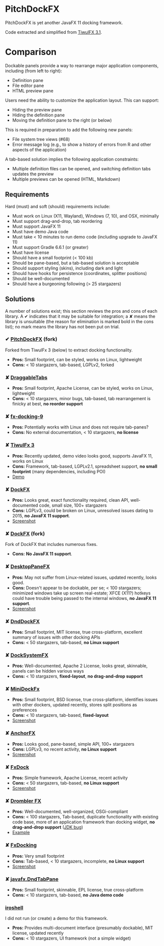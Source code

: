 # PitchDockFX

PitchDockFX is yet another JavaFX 11 docking framework.

Code extracted and simplified from [TiwulFX 3.1](https://bitbucket.org/panemu/tiwulfx/src/master/).

# Comparison

Dockable panels provide a way to rearrange major application components, including (from left to right):

- Definition pane
- File editor pane
- HTML preview pane

Users need the ability to customize the application layout. This can support:

- Hiding the preview pane
- Hiding the definition pane
- Moving the definition pane to the right (or below)

This is required in preparation to add the following new panels:

- File system tree views (#68)
- Error message log (e.g., to show a history of errors from R and other aspects of the application)

A tab-based solution implies the following application constraints:

- Multiple definition files can be opened, and switching definition tabs updates the preview
- Multiple previews can be opened (HTML, Markdown)

## Requirements

Hard (must) and soft (should) requirements include:

- Must work on Linux (X11, Wayland), Windows (7, 10), and OSX, minimally
- Must support drag-and-drop, tab reordering
- Must support JavaFX 11
- Must have demo Java code
- Must take < 10 minutes to run demo code (including upgrade to JavaFX 11)
- Must support Gradle 6.6.1 (or greater)
- Must have license
- Should have a small footprint (< 100 kb)
- Should be pane-based, but a tab-based solution is acceptable
- Should support styling (skins), including dark and light
- Should have hooks for persistence (coordinates, splitter positions)
- Should be well-documented
- Should have a burgeoning following (> 25 stargazers)

## Solutions

A number of solutions exist; this section reviews the pros and cons of each library. A ✔ indicates that it may be suitable for integration; a ✘ means the library is unsuitable (the reason for elimination is marked bold in the cons list); no mark means the library has not been put on trial.

### ✔ [PitchDockFX](https://github.com/DaveJarvis/PitchDockFX) (fork)

Forked from TiwulFx 3 (below) to extract docking functionality.

- **Pros:** Small footprint, can be styled, works on Linux, lightweight
- **Cons:** < 10 stargazers, tab-based, LGPLv2, forked

### ✘ [DraggableTabs](https://github.com/xylo/DraggableTabs)

- **Pros:** Small footprint, Apache License, can be styled, works on Linux, lightweight
- **Cons:** < 10 stargazers, minor bugs, tab-based, tab rearrangement is finicky at best, **no reorder support**

### ✘ [fx-docking-9](https://github.com/Valery-Sh/fx-docking-9)

- **Pros:** Potentially works with Linux and does not require tab-panes?
- **Cons:** No external documentation, < 10 stargazers, **no license**

### ✘ [TiwulFx 3](https://bitbucket.org/panemu/tiwulfx/)

- **Pros:** Recently updated, demo video looks good, supports JavaFX 11, works on Linux
- **Cons:** Framework, tab-based, LGPLv2.1, spreadsheet support, **no small footprint** (many dependencies, including POI)
- [Demo](https://www.youtube.com/watch?v=q_n23Ah1ftQ)

### ✘ <a href="https://github.com/RobertBColton/DockFX" class="rich-diff-level-one">DockFX</a>

- **Pros:** Looks great, exact functionality required, clean API, well-documented code, small size, 100+ stargazers
- **Cons:** LGPLv3, could be broken on Linux, unresolved issues dating to 2015, **no JavaFX 11 support**.
- [Screenshot](https://camo.githubusercontent.com/a29bf6ffe8051e3099c7270bd3e7e9313d3955da/687474703a2f2f73697465732e7073752e6564752f726f6265727462636f6c746f6e2f77702d636f6e74656e742f75706c6f6164732f73697465732f31393630382f323031342f31302f646f636b6678686f7665722e706e67)

### ✘ [DockFX](https://github.com/hkmoon/DockFX) (fork)

Fork of DockFX that includes numerous fixes.

- **Cons:** **No JavaFX 11 support**.

### ✘ <a href="https://github.com/kordamp/desktoppanefx" class="rich-diff-level-one">DesktopPaneFX</a>

- **Pros:** May not suffer from Linux-related issues, updated recently, looks good.
- **Cons:** Doesn't appear to be dockable, per se; < 100 stargazers; minimized windows take up screen real-estate; XFCE (X11?) hotkeys could have trouble being passed to the internal windows, **no JavaFX 11 support**.
- [Screenshot](https://github.com/kordamp/desktoppanefx/blob/master/screenshots/desktoppanefx.png)

### ✘ <a href="https://github.com/ccarlow/DndDockFX" class="rich-diff-level-one">DndDockFX</a>

- **Pros:** Small footprint, MIT license, true cross-platform, excellent summary of issues with other docking APIs
- **Cons:** < 50 stargazers, tab-based, **no Linux support**

### ✘ [DockSystemFX](https://github.com/Dansoftowner/DockSystemFX)

- **Pros:** Well-documented, Apache 2 License, looks great, skinnable, panels can be hidden various ways
- **Cons:** < 10 stargazers, **fixed-layout**, **no drag-and-drop support**

### ✘ [MiniDockFx](https://github.com/skfcz/MiniDockFx)

- **Pros:** Small footprint, BSD license, true cross-platform, identifies issues with other dockers, updated recently, stores split positions as preferences
- **Cons:** < 10 stargazers, tab-based, **fixed-layout**
- [Screenshot](https://raw.githubusercontent.com/skfcz/MiniDockFx/master/data/screen.png)

### ✘ [AnchorFX](https://github.com/alexbodogit/AnchorFX)

- **Pros:** Looks good, pane-based, simple API, 100+ stargazers
- **Cons:** LGPLv3, no recent activity, **no Linux support**
- [Screenshot](https://raw.githubusercontent.com/alexbodogit/AnchorFX/master/src/main/resources/screenshot.png)

### ✘ [FxDock](https://github.com/andy-goryachev/FxDock)

- **Pros:** Simple framework, Apache License, recent activity
- **Cons:** < 50 stargazers, tab-based, **no Linux support**
- [Screenshot](https://raw.githubusercontent.com/andy-goryachev/FxDock/master/screenshots/2016-0521-125006-709.png)

### ✘ [Drombler FX](https://github.com/Drombler/drombler-fx)

- **Pros:** Well-documented, well-organized, OSGi-compliant
- **Cons:** < 100 stargazers, Tab-based, duplicate functionality with existing code base, more of an application framework than docking widget, **no drag-and-drop support** ([JDK bug](https://bugs.openjdk.java.net/browse/JDK-8092098))
- [Example](https://www.drombler.org/drombler-fx/1.0/docs/tutorial/images/docking/docking-areas-tutorial.png)

### ✘ [FxDocking](https://github.com/kasemir/FxDocking)

- **Pros:** Very small footprint
- **Cons:** Tab-based, < 10 stargazers, incomplete, **no Linux support**
- [Screenshot](https://raw.githubusercontent.com/alexbodogit/AnchorFX/master/src/main/resources/screenshot.png)

### ✘ [javafx.DndTabPane](https://github.com/sibvisions/javafx.DndTabPane)

- **Pros:** Small footprint, skinnable, EPL license, true cross-platform
- **Cons:** < 10 stargazers, tab-based, **no Java demo code**

### [iroshell](https://github.com/JeffreyRiggle/iroshell)

I did not run (or create) a demo for this framework.

- **Pros:** Provides multi-document interface (presumably dockable), MIT license, updated recently
- **Cons:** < 10 stargazers, UI framework (not a simple widget)

